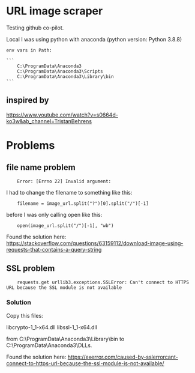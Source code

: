 # URL image scraper

Testing github co-pilot.

Local I was using python with anaconda (python version: Python 3.8.8)

    env vars in Path:

    ```
        C:\ProgramData\Anaconda3
        C:\ProgramData\Anaconda3\Scripts
        C:\ProgramData\Anaconda3\Library\bin
    ```

## inspired by

https://www.youtube.com/watch?v=s0664d-ko3w&ab_channel=TristanBehrens

# Problems 

## file name problem

```
    Error: [Errno 22] Invalid argument:
```

I had to change the filename to something like this:

```
    filename = image_url.split("?")[0].split("/")[-1]
```

before I was only calling open like this:

```
    open(image_url.split("/")[-1], "wb")
```

Found the solution here: https://stackoverflow.com/questions/63159112/download-image-using-requests-that-contains-a-query-string

## SSL problem    

```
    requests.get urllib3.exceptions.SSLError: Can't connect to HTTPS URL because the SSL module is not available
```

### Solution

Copy this files:

libcrypto-1_1-x64.dll
libssl-1_1-x64.dll

from C:\ProgramData\Anaconda3\Library\bin to C:\ProgramData\Anaconda3\DLLs.

Found the solution here: https://exerror.com/caused-by-sslerrorcant-connect-to-https-url-because-the-ssl-module-is-not-available/